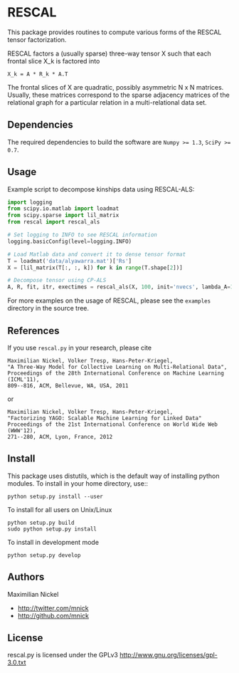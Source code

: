 RESCAL
======

This package provides routines to compute various forms of
the RESCAL tensor factorization.

RESCAL factors a (usually sparse) three-way tensor X such that each
frontal slice X_k is factored into

	X_k = A * R_k * A.T

The frontal slices of X are quadratic, possibly asymmetric N x N matrices. 
Usually, these matrices correspond to the sparse adjacency matrices of the 
relational graph for a particular relation in a multi-relational data set.

Dependencies
------------
The required dependencies to build the software are `Numpy >= 1.3`, `SciPy >= 0.7`.

Usage
-----
Example script to decompose kinships data using RESCAL-ALS:

```python
import logging
from scipy.io.matlab import loadmat
from scipy.sparse import lil_matrix
from rescal import rescal_als

# Set logging to INFO to see RESCAL information
logging.basicConfig(level=logging.INFO)

# Load Matlab data and convert it to dense tensor format
T = loadmat('data/alyawarra.mat')['Rs']
X = [lil_matrix(T[:, :, k]) for k in range(T.shape[2])]

# Decompose tensor using CP-ALS
A, R, fit, itr, exectimes = rescal_als(X, 100, init='nvecs', lambda_A=10, lambda_R=10)
```

For more examples on the usage of RESCAL, please see the `examples` directory in the source tree.


References
----------
If you use `rescal.py` in your research, please cite

	Maximilian Nickel, Volker Tresp, Hans-Peter-Kriegel,
	"A Three-Way Model for Collective Learning on Multi-Relational Data",
	Proceedings of the 28th International Conference on Machine Learning (ICML'11), 
	809--816, ACM, Bellevue, WA, USA, 2011

or

	Maximilian Nickel, Volker Tresp, Hans-Peter-Kriegel,
    "Factorizing YAGO: Scalable Machine Learning for Linked Data"
	Proceedings of the 21st International Conference on World Wide Web (WWW'12),
	271--280, ACM, Lyon, France, 2012


Install
-------
This package uses distutils, which is the default way of installing python modules. To install in your home directory, use::

    python setup.py install --user

To install for all users on Unix/Linux

    python setup.py build
    sudo python setup.py install

To install in development mode

    python setup.py develop


Authors
-------
Maximilian Nickel <mnick AT mit DOT edu>

+ <http://twitter.com/mnick>
+ <http://github.com/mnick>

License
-------
rescal.py is licensed under the GPLv3 <http://www.gnu.org/licenses/gpl-3.0.txt>
